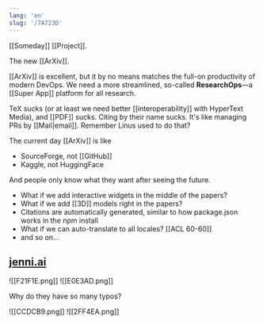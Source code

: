 ```yaml
---
lang: 'en'
slug: '/7A723D'
---
```


[[Someday]] [[Project]].

The new [[ArXiv]].

[[ArXiv]] is excellent, but it by no means matches the full-on productivity of modern DevOps. We need a more streamlined, so-called **ResearchOps**—a [[Super App]] platform for all research.

TeX sucks (or at least we need better [[interoperability]] with HyperText Media), and [[PDF]] sucks. Citing by their name sucks. It's like managing PRs by [[Mail|email]]. Remember Linus used to do that?

The current day [[ArXiv]] is like

- SourceForge, not [[GitHub]]
- Kaggle, not HuggingFace

And people only know what they want after seeing the future.

- What if we add interactive widgets in the middle of the papers?
- What if we add [[3D]] models right in the papers?
- Citations are automatically generated, similar to how package.json works in the npm install
- What if we can auto-translate to all locales? [[ACL 60-60]]
- and so on...

## [jenni.ai](https://jenni.ai/)

![[F21F1E.png]]
![[E0E3AD.png]]

Why do they have so many typos?

![[CCDCB9.png]]
![[2FF4EA.png]]
